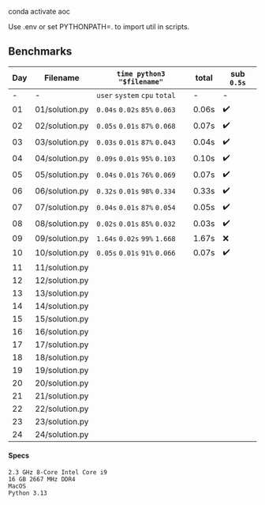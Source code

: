 conda activate aoc

Use .env or set PYTHONPATH=. to import util in scripts.

## Benchmarks

| Day   | Filename        | `time python3 "$filename"`    | total  | sub `0.5s` |
| ----- | --------------- | ----------------------------- | ------ | -------- |
| -     | -               | `user` `system` `cpu` `total` | -      | -  |
| 01    | 01/solution.py  | `0.04s` `0.02s` `85%` `0.063` | 0.06s  | ✔️ |
| 02    | 02/solution.py  | `0.05s` `0.01s` `87%` `0.068` | 0.07s  | ✔️ |
| 03    | 03/solution.py  | `0.03s` `0.01s` `87%` `0.043` | 0.04s  | ✔️ |
| 04    | 04/solution.py  | `0.09s` `0.01s` `95%` `0.103` | 0.10s  | ✔️ |
| 05    | 05/solution.py  | `0.04s` `0.01s` `76%` `0.069` | 0.07s  | ✔️ |
| 06    | 06/solution.py  | `0.32s` `0.01s` `98%` `0.334` | 0.33s  | ✔️ |
| 07    | 07/solution.py  | `0.04s` `0.01s` `87%` `0.054` | 0.05s  | ✔️ |
| 08    | 08/solution.py  | `0.02s` `0.01s` `85%` `0.032` | 0.03s  | ✔️ |
| 09    | 09/solution.py  | `1.64s` `0.02s` `99%` `1.668` | 1.67s  | ❌ |
| 10    | 10/solution.py  | `0.05s` `0.01s` `91%` `0.066` | 0.07s  | ✔️ |
| 11    | 11/solution.py  |                               |        |    |
| 12    | 12/solution.py  |                               |        |    |
| 13    | 13/solution.py  |                               |        |    |
| 14    | 14/solution.py  |                               |        |    |
| 15    | 15/solution.py  |                               |        |    |
| 16    | 16/solution.py  |                               |        |    |
| 17    | 17/solution.py  |                               |        |    |
| 18    | 18/solution.py  |                               |        |    |
| 19    | 19/solution.py  |                               |        |    |
| 20    | 20/solution.py  |                               |        |    |
| 21    | 21/solution.py  |                               |        |    |
| 22    | 22/solution.py  |                               |        |    |
| 23    | 23/solution.py  |                               |        |    |
| 24    | 24/solution.py  |                               |        |    |

#### Specs
```
2.3 GHz 8-Core Intel Core i9
16 GB 2667 MHz DDR4
MacOS
Python 3.13
```
